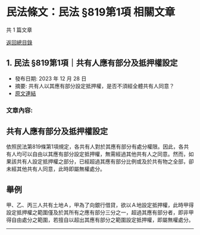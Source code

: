 # 民法條文：民法 §819第1項 相關文章

共 1 篇文章

[返回總目錄](00_總目錄.md)

## 1. 民法 §819第1項｜共有人應有部分及抵押權設定

- 發布日期: 2023 年 12 月 28 日
- 摘要: 共有人以其應有部分設定抵押權，是否不須經全體共有人同意？
- [原文連結](https://www.jasper-realestate.com/%e6%b0%91%e6%b3%95-819%e7%ac%ac1%e9%a0%85%e5%85%b1%e6%9c%89%e4%ba%ba%e6%87%89%e6%9c%89%e9%83%a8%e5%88%86%e5%8f%8a_%e6%8a%b5%e6%8a%bc%e6%ac%8a_%e8%a8%ad%e5%ae%9a/)

### 文章內容:

## 共有人應有部分及抵押權設定

依照民法第819條第1項規定，各共有人對於其應有部分有處分權限。因此，各共有人均可以自由以其應有部分設定抵押權，無需經過其他共有人之同意。然而，如果該共有人設定抵押權之部分，已經超過其應有部分比例或及於共有物之全部，卻未經其他共有人同意，此時即屬無權處分。

## 舉例

甲、乙、丙三人共有土地Ａ，甲為了向銀行借貸，欲以Ａ地設定抵押權，此時甲得設定抵押權之範圍僅及於其所有之應有部分三分之一，超過其應有部分者，即非甲得自由處分之範圍，若擅自以超出其應有部分之範圍設定抵押權，即屬無權處分。

---

